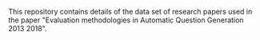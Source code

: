 This repository contains details of the data set of research papers used in the paper "Evaluation methodologies in Automatic Question Generation 2013 2018". 

